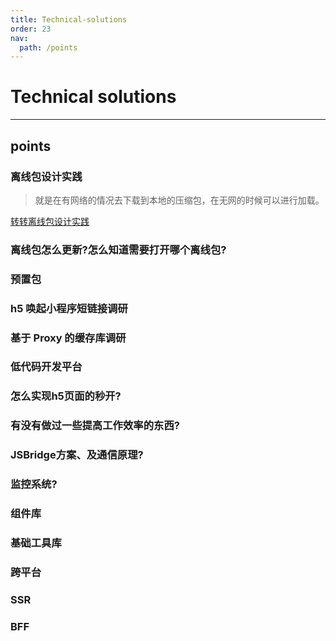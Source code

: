 ```yaml
---
title: Technical-solutions
order: 23
nav:
  path: /points
---
```


# Technical solutions

---

## points

### 离线包设计实践

> 就是在有网络的情况去下载到本地的压缩包，在无网的时候可以进行加载。

[转转离线包设计实践](https://mp.weixin.qq.com/s/b7qsnYVPIJoasIgojX3n2A)

### 离线包怎么更新?怎么知道需要打开哪个离线包?

### 预置包

### h5 唤起小程序短链接调研

### 基于 Proxy 的缓存库调研

### 低代码开发平台

### 怎么实现h5页面的秒开?

### 有没有做过一些提高工作效率的东西?

### JSBridge方案、及通信原理?

### 监控系统?

### 组件库

### 基础工具库

### 跨平台

### SSR

### BFF
